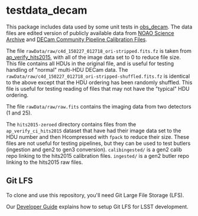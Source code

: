 testdata_decam
==============

This package includes data used by some unit tests
in [obs_decam](https://github.com/lsst/obs_decam).
The data files are edited version of publicly available data
from [NOAO Science Archive](http://www.portal-nvo.noao.edu) and
[DECam Community Pipeline Calibration Files](http://www.ctio.noao.edu/noao/content/decam-calibration-files).

The file `rawData/raw/c4d_150227_012718_ori-stripped.fits.fz` is taken from [ap_verify_hits2015](https://github.com/lsst/ap_verify_hits2015), with all of the image data set to 0 to reduce file size.
This file contains all HDUs in the original file, and is useful for testing handling of "normal" multi-HDU DECam data.
The `rawData/raw/c4d_150227_012718_ori-stripped-shuffled.fits.fz` is identical to the above except that the HDU ordering has been randomly shuffled.
This file is useful for testing reading of files that may not have the "typical" HDU ordering.

The file `rawData/raw/raw.fits` contains the imaging data from two detectors (1 and 25).

The `hits2015-zeroed` directory contains files from the `ap_verify_ci_hits2015` dataset that have had their image data set to the HDU number and then Hcompressed with `fpack` to reduce their size.
These files are not useful for testing pipelines, but they can be used to test butlers (ingestion and gen2 to gen3 conversion).
`calibingested/` is a gen2 calib repo linking to the hits2015 calibration files.
`ingested/` is a gen2 butler repo linking to the hits2015 raw files.

Git LFS
-------

To clone and use this repository, you'll need Git Large File Storage (LFS).

Our [Developer Guide](http://developer.lsst.io/en/latest/tools/git_lfs.html) explains how to setup Git LFS for LSST development.
